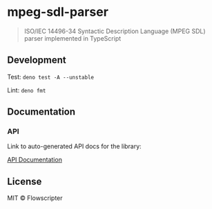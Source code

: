 # mpeg-sdl-parser

> ISO/IEC 14496-34 Syntactic Description Language (MPEG SDL) parser implemented
> in TypeScript

## Development

Test: `deno test -A --unstable`

Lint: `deno fmt`

## Documentation

### API

Link to auto-generated API docs for the library:

[API Documentation](https://doc.deno.land/https://deno.land/x/flowscripter_mpeg_sdl_parser/mod.ts)

## License

MIT © Flowscripter
